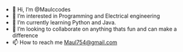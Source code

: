- 👋 Hi, I’m @Maulccodes
- 👀 I’m interested in Programming and Electrical engineering
- 🌱 I’m currently learning Python and Java.
- 💞️ I’m looking to collaborate on anything thats fun and can make a difference
- 📫 How to reach me Maul754@gmail.com

<!---
Maulccodes/Maulccodes is a ✨ special ✨ repository because its `README.md` (this file) appears on your GitHub profile.
You can click the Preview link to take a look at your changes.
--->
